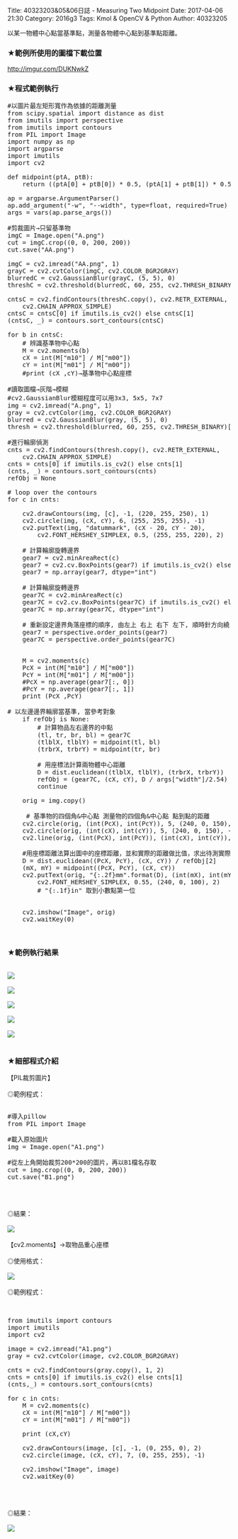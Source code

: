 Title: 40323203&05&06日誌 -  Measuring Two Midpoint
Date: 2017-04-06 21:30
Category: 2016g3
Tags: Kmol & OpenCV & Python
Author: 40323205

以某一物體中心點當基準點，測量各物體中心點到基準點距離。


<!-- PELICAN_END_SUMMARY -->


<h3>★範例所使用的圖檔下載位置</h3>
<a href="http://imgur.com/DUKNwkZ"> http://imgur.com/DUKNwkZ </a>
</br>

<h3>★程式範例執行</h3>

<pre class="brush: python">
#以圖片最左矩形寬作為依據的距離測量
from scipy.spatial import distance as dist
from imutils import perspective
from imutils import contours
from PIL import Image
import numpy as np
import argparse
import imutils
import cv2

def midpoint(ptA, ptB):
	return ((ptA[0] + ptB[0]) * 0.5, (ptA[1] + ptB[1]) * 0.5)

ap = argparse.ArgumentParser()
ap.add_argument("-w", "--width", type=float, required=True)
args = vars(ap.parse_args())

#剪裁圖片→只留基準物
imgC = Image.open("A.png")
cut = imgC.crop((0, 0, 200, 200))
cut.save("AA.png")

imgC = cv2.imread("AA.png", 1)
grayC = cv2.cvtColor(imgC, cv2.COLOR_BGR2GRAY)
blurredC = cv2.GaussianBlur(grayC, (5, 5), 0)
threshC = cv2.threshold(blurredC, 60, 255, cv2.THRESH_BINARY)[1]

cntsC = cv2.findContours(threshC.copy(), cv2.RETR_EXTERNAL,
	cv2.CHAIN_APPROX_SIMPLE)
cntsC = cntsC[0] if imutils.is_cv2() else cntsC[1]
(cntsC, _) = contours.sort_contours(cntsC)

for b in cntsC:
	# 辨識基準物中心點
	M = cv2.moments(b)
	cX = int(M["m10"] / M["m00"])
	cY = int(M["m01"] / M["m00"])
	#print (cX ,cY)→基準物中心點座標

#讀取圖檔→灰階→模糊
#cv2.GaussianBlur模糊程度可以用3x3, 5x5, 7x7
img = cv2.imread("A.png", 1)
gray = cv2.cvtColor(img, cv2.COLOR_BGR2GRAY)
blurred = cv2.GaussianBlur(gray, (5, 5), 0)
thresh = cv2.threshold(blurred, 60, 255, cv2.THRESH_BINARY)[1]

#進行輪廓偵測
cnts = cv2.findContours(thresh.copy(), cv2.RETR_EXTERNAL,
	cv2.CHAIN_APPROX_SIMPLE)
cnts = cnts[0] if imutils.is_cv2() else cnts[1]
(cnts, _) = contours.sort_contours(cnts)
refObj = None

# loop over the contours
for c in cnts:

	cv2.drawContours(img, [c], -1, (220, 255, 250), 1)
	cv2.circle(img, (cX, cY), 6, (255, 255, 255), -1)
	cv2.putText(img, "datummark", (cX - 20, cY - 20),
		cv2.FONT_HERSHEY_SIMPLEX, 0.5, (255, 255, 220), 2)

	# 計算輪廓旋轉邊界
	gear7 = cv2.minAreaRect(c)
	gear7 = cv2.cv.BoxPoints(gear7) if imutils.is_cv2() else cv2.boxPoints(gear7)
	gear7 = np.array(gear7, dtype="int")

	# 計算輪廓旋轉邊界
	gear7C = cv2.minAreaRect(c)
	gear7C = cv2.cv.BoxPoints(gear7C) if imutils.is_cv2() else cv2.boxPoints(gear7C)
	gear7C = np.array(gear7C, dtype="int")
 
    # 重新設定邊界角落座標的順序, 由左上 右上 右下 左下, 順時針方向繞
	gear7 = perspective.order_points(gear7)
	gear7C = perspective.order_points(gear7C)
 

	M = cv2.moments(c)
	PcX = int(M["m10"] / M["m00"])
	PcY = int(M["m01"] / M["m00"])
	#PcX = np.average(gear7[:, 0])
	#PcY = np.average(gear7[:, 1])
	print (PcX ,PcY)

# 以左邊邊界輪廓當基準, 當參考對象
	if refObj is None:
		# 計算物品左右邊界的中點
		(tl, tr, br, bl) = gear7C
		(tlblX, tlblY) = midpoint(tl, bl)
		(trbrX, trbrY) = midpoint(tr, br)
 
		# 用座標法計算兩物體中心距離
		D = dist.euclidean((tlblX, tlblY), (trbrX, trbrY))
		refObj = (gear7C, (cX, cY), D / args["width"]/2.54)
		continue

	orig = img.copy()

	 # 基準物的四個角&中心點 測量物的四個角&中心點 點到點的距離
	cv2.circle(orig, (int(PcX), int(PcY)), 5, (240, 0, 150), -1)
	cv2.circle(orig, (int(cX), int(cY)), 5, (240, 0, 150), -1)
	cv2.line(orig, (int(PcX), int(PcY)), (int(cX), int(cY)), (240, 0, 150), 2)
 
	#用座標距離法算出圖中的座標距離，並和實際的距離做比值，求出待測實際距離
	D = dist.euclidean((PcX, PcY), (cX, cY)) / refObj[2]
	(mX, mY) = midpoint((PcX, PcY), (cX, cY))
	cv2.putText(orig, "{:.2f}mm".format(D), (int(mX), int(mY - 10)),
        cv2.FONT_HERSHEY_SIMPLEX, 0.55, (240, 0, 100), 2)
        # "{:.1f}in" 取到小數點第一位
 

	cv2.imshow("Image", orig)
	cv2.waitKey(0)
</pre>
</br>
<h3>★範例執行結果</h3>
</br>
<img src="http://i.imgur.com/kxyw1rh.png">
</br>
</br>
<img src="http://i.imgur.com/klbtZqj.png">
</br>
</br>
<img src="http://i.imgur.com/7bUpPuP.png">
</br>
</br>
<img src="http://i.imgur.com/MLNXMs1.png">
</br>
</br>
<img src="http://i.imgur.com/eOWssxf.png">
</br>
</br>

<h3>★細部程式介紹</h3>
【PIL裁剪圖片】
</br>
</br>
◎範例程式：
</br>

<pre class="brush: bash">
   
#導入pillow
from PIL import Image

#載入原始圖片
img = Image.open("A1.png")

#從左上角開始裁剪200*200的圖片，再以B1檔名存取
cut = img.crop((0, 0, 200, 200))
cut.save("B1.png")

</pre>

</br>
</br>
◎結果：
</br>
</br>
<img src="http://i.imgur.com/xRMtwvc.png">
</br>
</br>
【cv2.moments】→取物品重心座標
</br>
</br>
◎使用格式：
</br>
</br>
<img src="http://i.imgur.com/fVTe5ux.png">
</br>
</br>
◎範例程式：
</br>
</br>

<pre class="brush: python">

from imutils import contours
import imutils
import cv2

image = cv2.imread("A1.png")
gray = cv2.cvtColor(image, cv2.COLOR_BGR2GRAY)

cnts = cv2.findContours(gray.copy(), 1, 2)
cnts = cnts[0] if imutils.is_cv2() else cnts[1]
(cnts,_) = contours.sort_contours(cnts)

for c in cnts:
	M = cv2.moments(c)
	cX = int(M["m10"] / M["m00"])
	cY = int(M["m01"] / M["m00"])

	print (cX,cY)

	cv2.drawContours(image, [c], -1, (0, 255, 0), 2)
	cv2.circle(image, (cX, cY), 7, (0, 255, 255), -1)
 
	cv2.imshow("Image", image)
	cv2.waitKey(0)    

</pre>

</br>
</br>
◎結果：
</br>
</br>
<img src="http://i.imgur.com/Q6sEf2K.png">
</br>
</br>